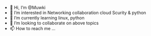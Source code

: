 - 👋 Hi, I’m @Muwki
- 👀 I’m interested in Networking collaboration cloud Scurity & python
- 🌱 I’m currently learning linux, python 
- 💞️ I’m looking to collaborate on above topics
- 📫 How to reach me ...

<!---
Muwki/Muwki is a ✨ special ✨ repository because its `README.md` (this file) appears on your GitHub profile.
You can click the Preview link to take a look at your changes.
--->
